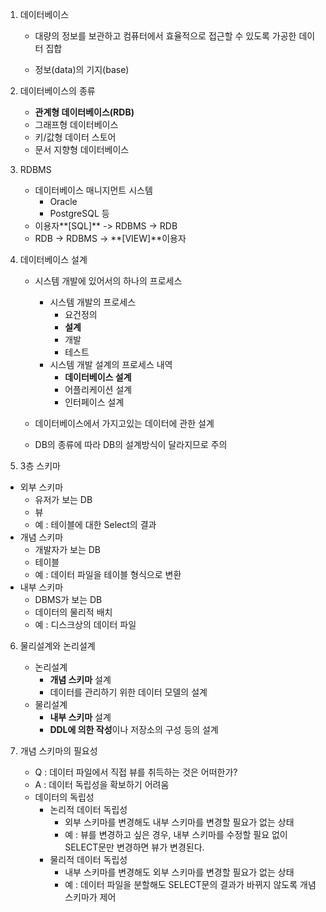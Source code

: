 1. 데이터베이스 
   - 대량의 정보를 보관하고 컴퓨터에서 효율적으로 접근할 수 있도록 가공한 데이터 집합

   - 정보(data)의 기지(base)

2. 데이터베이스의 종류

   - **관계형 데이터베이스(RDB)**
   - 그래프형 데이터베이스
   - 키/값형 데이터 스토어
   - 문서 지향형 데이터베이스

3. RDBMS 

   - 데이터베이스 매니지먼트 시스템
     - Oracle
     - PostgreSQL 등
   - 이용자**[SQL]** -> RDBMS -> RDB 
   - RDB -> RDBMS -> **[VIEW]**이용자

4. 데이터베이스 설계

   - 시스템 개발에 있어서의 하나의 프로세스
     - 시스템 개발의 프로세스
       - 요건정의
       - **설계**
       - 개발
       - 테스트
     - 시스템 개발 설계의 프로세스 내역
       - **데이터베이스 설계**
       - 어플리케이션 설계
       - 인터페이스 설계
   - 데이터베이스에서 가지고있는 데이터에 관한 설계

   - DB의 종류에 따라 DB의 설계방식이 달라지므로 주의

5.  3층 스키마
   - 외부 스키마
     - 유저가 보는 DB
     - 뷰 
     - 예 : 테이블에 대한 Select의 결과
   - 개념 스키마
     - 개발자가 보는 DB
     - 테이블
     - 예 : 데이터 파일을 테이블 형식으로 변환
   - 내부 스키마
     - DBMS가 보는 DB
     - 데이터의 물리적 배치
     - 예 : 디스크상의 데이터 파일

6. 물리설계와 논리설계
   - 논리설계
     - **개념 스키마** 설계
     - 데이터를 관리하기 위한 데이터 모델의 설계
   - 물리설계
     - **내부 스키마** 설계
     - **DDL에 의한 작성**이나 저장소의 구성 등의 설계

7. 개념 스키마의 필요성
   - Q : 데이터 파일에서 직접 뷰를 취득하는 것은 어떠한가?
   - A : 데이터 독립성을 확보하기 어려움
   - 데이터의 독립성
     - 논리적 데이터 독립성
       - 외부 스키마를 변경해도 내부 스키마를 변경할 필요가 없는 상태
       - 예 : 뷰를 변경하고 싶은 경우, 내부 스키마를 수정할 필요 없이 SELECT문만 변경하면 뷰가 변경된다.
     - 물리적 데이터 독립성
       - 내부 스키마를 변경해도 외부 스키마를 변경할 필요가 없는 상태
       - 예 : 데이터 파일을 분할해도 SELECT문의 결과가 바뀌지 않도록 개념 스키마가 제어

